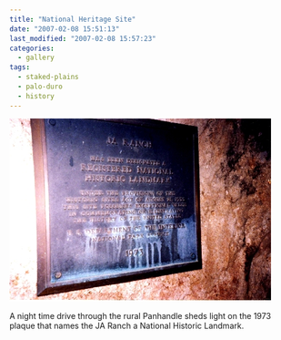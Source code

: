 ```yaml
---
title: "National Heritage Site"
date: "2007-02-08 15:51:13"
last_modified: "2007-02-08 15:57:23"
categories:
  - gallery
tags:
  - staked-plains
  - palo-duro
  - history  
---
```

![156](/images/gallery/156.jpg)

A night time drive through the rural Panhandle sheds light on the 1973 plaque that names the JA Ranch a National Historic Landmark.
